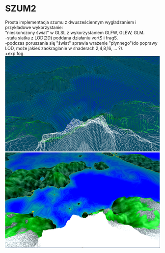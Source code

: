 # SZUM2

Prosta implementacja szumu z dwusześciennym wygładzaniem i przykładowe wykorzystanie:<br>
"nieskończony świat" w GLSL z wykorzystaniem GLFW, GLEW, GLM.<br>
-stała siatka z LOD(2D) poddana działaniu vertS i fragS.<br>
-podczas poruszania się "świat" sprawia wrażenie "płynnego"(do poprawy LOD, może jakieś zaokraglanie w shaderach 2,4,8,16, ... ?).<br>
+exp fog.<br>
![alt text](https://github.com/andzejek/SZUM2/blob/master/example2a.png)<br>
![alt text](https://github.com/andzejek/SZUM2/blob/master/example2b.png)<br>
